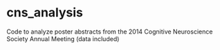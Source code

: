 # cns_analysis
Code to analyze poster abstracts from the 2014 Cognitive Neuroscience Society Annual Meeting (data included)
